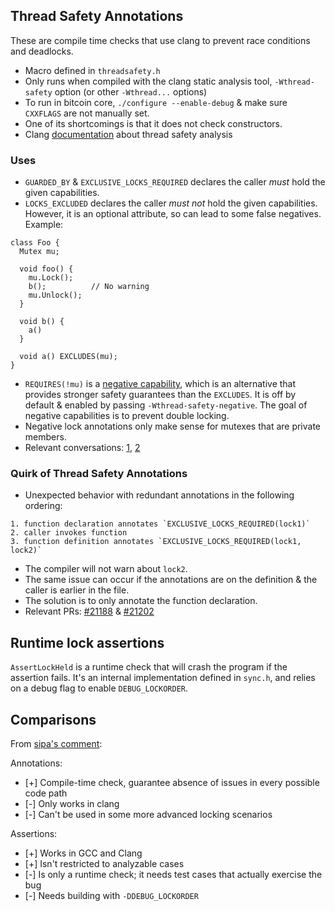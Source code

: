 ## Thread Safety Annotations
These are compile time checks that use clang to prevent race conditions and deadlocks.
- Macro defined in `threadsafety.h`
- Only runs when compiled with the clang static analysis tool,
  `-Wthread-safety` option (or other `-Wthread...` options)
- To run in bitcoin core, `./configure --enable-debug` & make sure `CXXFLAGS`
  are not manually set.
- One of its shortcomings is that it does not check constructors.
- Clang [documentation](https://clang.llvm.org/docs/ThreadSafetyAnalysis.html) about thread safety analysis

### Uses
- `GUARDED_BY` & `EXCLUSIVE_LOCKS_REQUIRED` declares the caller _must_ hold the
given capabilities.
- `LOCKS_EXCLUDED` declares the caller _must not_ hold the given capabilities.
However, it is an optional attribute, so can lead to some false negatives.
Example:
```
class Foo {
  Mutex mu;

  void foo() {
    mu.Lock();
    b();          // No warning
    mu.Unlock();
  }

  void b() {
    a()
  }

  void a() EXCLUDES(mu);
}
```

- `REQUIRES(!mu)` is a [negative
  capability](https://clang.llvm.org/docs/ThreadSafetyAnalysis.html#negative),
  which is an alternative that provides stronger safety guarantees than the
  `EXCLUDES`. It is off by default & enabled by passing
  `-Wthread-safety-negative`. The goal of negative capabilities is to prevent
  double locking.
- Negative lock annotations only make sense for mutexes that are private
  members.
- Relevant conversations:
  [1](https://github.com/bitcoin/bitcoin/pull/20272#issuecomment-720755781),
  [2](https://github.com/bitcoin/bitcoin/pull/21598)

### Quirk of Thread Safety Annotations
- Unexpected behavior with redundant annotations in the following ordering:
```
1. function declaration annotates `EXCLUSIVE_LOCKS_REQUIRED(lock1)`
2. caller invokes function
3. function definition annotates `EXCLUSIVE_LOCKS_REQUIRED(lock1, lock2)`
```
- The compiler will not warn about `lock2`.
- The same issue can occur if the annotations are on the definition & the caller
is earlier in the file.
- The solution is to only annotate the function declaration.
- Relevant PRs: [#21188](https://github.com/bitcoin/bitcoin/pull/21188) &
[#21202](https://github.com/bitcoin/bitcoin/pull/21202)

## Runtime lock assertions
`AssertLockHeld` is a runtime check that will crash the program if the
assertion fails. It's an internal implementation defined in `sync.h`, and
relies on a debug flag to enable `DEBUG_LOCKORDER`.

## Comparisons
From [sipa's comment](https://github.com/bitcoin/bitcoin/pull/18861#discussion_r425439519):

Annotations:
- [+] Compile-time check, guarantee absence of issues in every possible code path
- [-] Only works in clang
- [-] Can't be used in some more advanced locking scenarios

Assertions:
- [+] Works in GCC and Clang
- [+] Isn't restricted to analyzable cases
- [-] Is only a runtime check; it needs test cases that actually exercise the bug
- [-] Needs building with `-DDEBUG_LOCKORDER`
